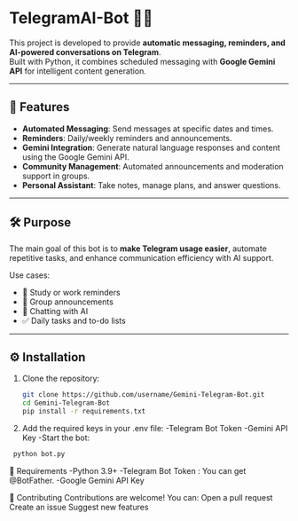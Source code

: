# TelegramAI-Bot 🤖✨

This project is developed to provide **automatic messaging, reminders, and AI-powered conversations on Telegram**.  
Built with Python, it combines scheduled messaging with **Google Gemini API** for intelligent content generation.  

---

## 🚀 Features
- **Automated Messaging**: Send messages at specific dates and times.  
- **Reminders**: Daily/weekly reminders and announcements.  
- **Gemini Integration**: Generate natural language responses and content using the Google Gemini API.  
- **Community Management**: Automated announcements and moderation support in groups.  
- **Personal Assistant**: Take notes, manage plans, and answer questions.  

---

## 🛠️ Purpose
The main goal of this bot is to **make Telegram usage easier**, automate repetitive tasks, and enhance communication efficiency with AI support.  

Use cases:  
- 📅 Study or work reminders  
- 📢 Group announcements  
- 🧠 Chatting with AI  
- ✅ Daily tasks and to-do lists  

---

## ⚙️ Installation
1. Clone the repository:  
   ```bash
   git clone https://github.com/username/Gemini-Telegram-Bot.git
   cd Gemini-Telegram-Bot
   pip install -r requirements.txt
   
2. Add the required keys in your .env file:
-Telegram Bot Token
-Gemini API Key
-Start the bot:

 ```bash
  python bot.py
```

📌 Requirements
-Python 3.9+
-Telegram Bot Token : You can get @BotFather.
-Google Gemini API Key

🤝 Contributing
Contributions are welcome! You can:
Open a pull request
Create an issue
Suggest new features
